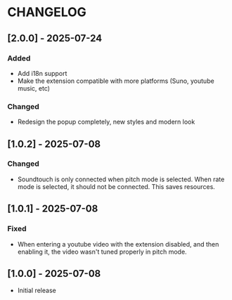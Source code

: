 # CHANGELOG

## [2.0.0] - 2025-07-24

### Added

- Add i18n support
- Make the extension compatible with more platforms (Suno, youtube music, etc)

### Changed

- Redesign the popup completely, new styles and modern look

## [1.0.2] - 2025-07-08

### Changed

- Soundtouch is only connected when pitch mode is selected. When rate mode is selected, it should not be connected. This saves resources.

## [1.0.1] - 2025-07-08

### Fixed

- When entering a youtube video with the extension disabled, and then enabling it, the video wasn't tuned properly in pitch mode.

## [1.0.0] - 2025-07-08

- Initial release
